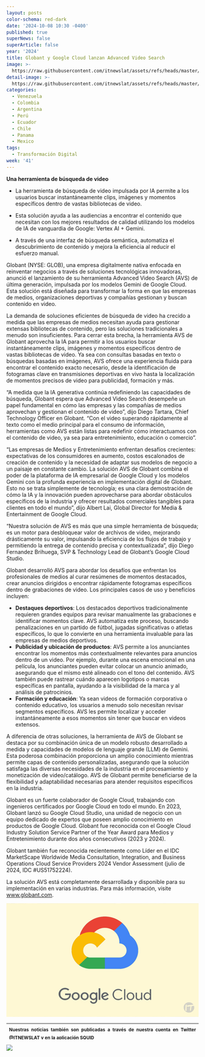 ```yaml
---
layout: posts
color-schema: red-dark
date: '2024-10-08 10:30 -0400'
published: true
superNews: false
superArticle: false
year: '2024'
title: Globant y Google Cloud lanzan Advanced Video Search
image: >-
  https://raw.githubusercontent.com/itnewslat/assets/refs/heads/master/img/540x320/Google-Cloud-p.jpg
detail-image: >-
  https://raw.githubusercontent.com/itnewslat/assets/refs/heads/master/img/1024x680/Google-Cloud-g.jpg
categories:
  - Venezuela
  - Colombia
  - Argentina
  - Perú
  - Ecuador
  - Chile
  - Panama
  - Mexico
tags:
  - Transformación Digital
week: '41'
---
```

**Una herramienta de búsqueda de video**

- La herramienta de búsqueda de video impulsada por IA permite a los usuarios buscar instantáneamente clips, imágenes y momentos específicos dentro de vastas bibliotecas de video.

- Esta solución ayuda a las audiencias a encontrar el contenido que necesitan con los mejores resultados de calidad utilizando los modelos de IA de vanguardia de Google: Vertex AI + Gemini.

- A través de una interfaz de búsqueda semántica, automatiza el descubrimiento de contenido y mejora la eficiencia al reducir el esfuerzo manual.

Globant (NYSE: GLOB), una empresa digitalmente nativa enfocada en reinventar negocios a través de soluciones tecnológicas innovadoras, anunció el lanzamiento de su herramienta Advanced Video Search (AVS) de última generación, impulsada por los modelos Gemini de Google Cloud. Esta solución está diseñada para transformar la forma en que las empresas de medios, organizaciones deportivas y compañías gestionan y buscan contenido en video.

La demanda de soluciones eficientes de búsqueda de video ha crecido a medida que las empresas de medios necesitan ayuda para gestionar extensas bibliotecas de contenido, pero las soluciones tradicionales a menudo son insuficientes. Para cerrar esta brecha, la herramienta AVS de Globant aprovecha la IA para permitir a los usuarios buscar instantáneamente clips, imágenes y momentos específicos dentro de vastas bibliotecas de video. Ya sea con consultas basadas en texto o búsquedas basadas en imágenes, AVS ofrece una experiencia fluida para encontrar el contenido exacto necesario, desde la identificación de fotogramas clave en transmisiones deportivas en vivo hasta la localización de momentos precisos de video para publicidad, formación y más.

“A medida que la IA generativa continúa redefiniendo las capacidades de búsqueda, Globant espera que Advanced Video Search desempeñe un papel fundamental en cómo las empresas y las compañías de medios aprovechan y gestionan el contenido de video”, dijo Diego Tartara, Chief Technology Officer en Globant. “Con el video superando rápidamente al texto como el medio principal para el consumo de información, herramientas como AVS están listas para redefinir cómo interactuamos con el contenido de video, ya sea para entretenimiento, educación o comercio”.

“Las empresas de Medios y Entretenimiento enfrentan desafíos crecientes: expectativas de los consumidores en aumento, costos escalonados de creación de contenido y la necesidad de adaptar sus modelos de negocio a un paisaje en constante cambio. La solución AVS de Globant combina el poder de la plataforma de IA empresarial de Google Cloud y los modelos Gemini con la profunda experiencia en implementación digital de Globant. Esto no se trata simplemente de tecnología; es una clara demostración de cómo la IA y la innovación pueden aprovecharse para abordar obstáculos específicos de la industria y ofrecer resultados comerciales tangibles para clientes en todo el mundo”, dijo Albert Lai, Global Director for Media & Entertainment de Google Cloud. 

“Nuestra solución de AVS es más que una simple herramienta de búsqueda; es un motor para desbloquear valor de archivos de video, mejorando drásticamente su valor, impulsando la eficiencia de los flujos de trabajo y permitiendo la entrega de contenido precisa y contextualizada”, dijo Diego Fernandez Brihuega, SVP & Technology Lead de Globant’s Google Cloud Studio.

Globant desarrolló AVS para abordar los desafíos que enfrentan los profesionales de medios al curar resúmenes de momentos destacados, crear anuncios dirigidos o encontrar rápidamente fotogramas específicos dentro de grabaciones de video. Los principales casos de uso y beneficios incluyen:

- **Destaques deportivos**: Los destacados deportivos tradicionalmente requieren grandes equipos para revisar manualmente las grabaciones e identificar momentos clave. AVS automatiza este proceso, buscando penalizaciones en un partido de fútbol, jugadas significativas o atletas específicos, lo que lo convierte en una herramienta invaluable para las empresas de medios deportivos.
- **Publicidad y ubicación de productos**: AVS permite a los anunciantes encontrar los momentos más contextualmente relevantes para anuncios dentro de un video. Por ejemplo, durante una escena emocional en una película, los anunciantes pueden evitar colocar un anuncio animado, asegurando que el mismo esté alineado con el tono del contenido. AVS también puede rastrear cuándo aparecen logotipos o marcas específicas en pantalla, ayudando a la visibilidad de la marca y al análisis de patrocinios.
- **Formación y educación**: Ya sean videos de formación corporativa o contenido educativo, los usuarios a menudo solo necesitan revisar segmentos específicos. AVS les permite localizar y acceder instantáneamente a esos momentos sin tener que buscar en videos extensos.
 
A diferencia de otras soluciones, la herramienta de AVS de Globant se destaca por su combinación única de un modelo robusto desarrollado a medida y capacidades de modelos de lenguaje grande (LLM) de Gemini. Esta poderosa combinación proporciona un amplio conocimiento mientras permite capas de contenido personalizadas, asegurando que la solución satisfaga las diversas necesidades de la industria en el procesamiento y monetización de video/catálogo. AVS de Globant permite beneficiarse de la flexibilidad y adaptabilidad necesarias para atender requisitos específicos en la industria.

Globant es un fuerte colaborador de Google Cloud, trabajando con ingenieros certificados por Google Cloud en todo el mundo. En 2023, Globant lanzó su Google Cloud Studio, una unidad de negocio con un equipo dedicado de expertos que poseen amplio conocimiento en productos de Google Cloud. Globant fue reconocida con el Google Cloud Industry Solution Service Partner of the Year Award para Medios y Entretenimiento durante dos años consecutivos (2023 y 2024).

Globant también fue reconocida recientemente como Líder en el IDC MarketScape Worldwide Media Consultation, Integration, and Business Operations Cloud Service Providers 2024 Vendor Assessment (julio de 2024, IDC #US51752224).

La solución AVS está completamente desarrollada y disponible para su implementación en varias industrias. Para más información, visite www.globant.com. 

![](https://raw.githubusercontent.com/itnewslat/assets/refs/heads/master/img/540x320/Google-Cloud-p.jpg)

<table style="height: 42px;" width="569">
<tbody>
<tr>
<td style="text-align: justify;"><sub><strong>Nuestras noticias también son publicadas a través de nuestra cuenta en Twitter <a href="https://twitter.com/itnewslat?lang=es">@ITNEWSLAT</a> y en la aplicación <a href="https://squidapp.co/en/">SQUID</a></strong></sub></td>
</tr>
</tbody>
</table>

<img src="https://tracker.metricool.com/c3po.jpg?hash=56f88a41e39ab42c063cc51676587a04"/>